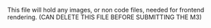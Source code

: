This file will hold any images, or non code files, needed for frontend rendering. (CAN DELETE THIS FILE BEFORE SUBMITTING THE M3)
